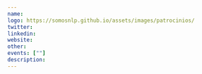 ```yaml
---
name:
logo: https://somosnlp.github.io/assets/images/patrocinios/
twitter: 
linkedin:
website: 
other: 
events: [""]
description: 
---
```


